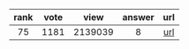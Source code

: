 
| rank | vote | view | answer | url |
|:-:|:-:|:-:|:-:|:-:|
|75|1181|2139039|8| [url](http://stackoverflow.com/questions/2835559/parsing-values-from-a-json-file) |
